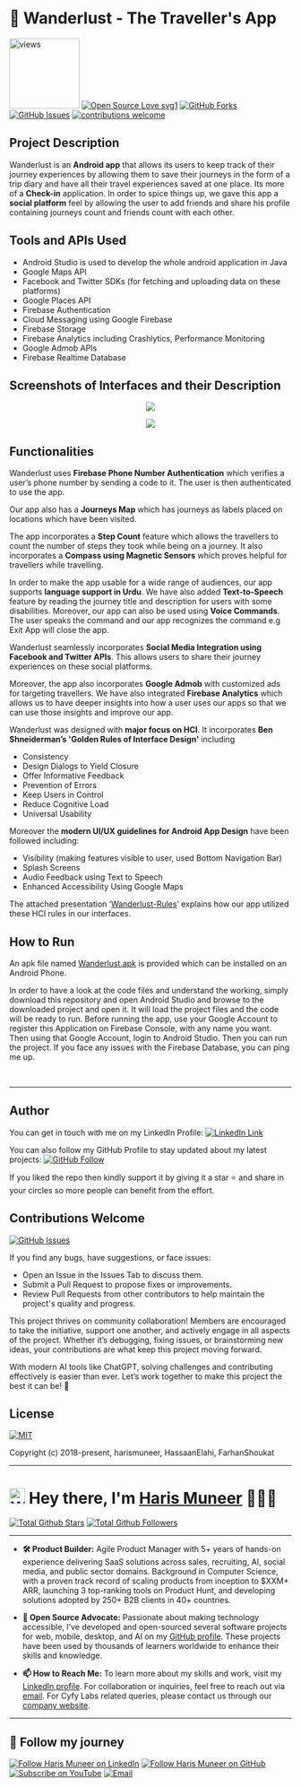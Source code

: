 # 👟 Wanderlust - The Traveller's App

<a href="https://github.com/harismuneer"><img alt="views" title="Github views" src="https://komarev.com/ghpvc/?username=harismuneer&style=flat-square" width="125"/></a>
[![Open Source Love svg1](https://badges.frapsoft.com/os/v1/open-source.svg?v=103)](#)
[![GitHub Forks](https://img.shields.io/github/forks/harismuneer/Wanderlust-The-Travellers-App.svg?style=social&label=Fork&maxAge=2592000)](https://www.github.com/harismuneer/Wanderlust-The-Travellers-App/fork)
[![GitHub Issues](https://img.shields.io/github/issues/harismuneer/Wanderlust-The-Travellers-App.svg?style=flat&label=Issues&maxAge=2592000)](https://www.github.com/harismuneer/Wanderlust-The-Travellers-App/issues)
[![contributions welcome](https://img.shields.io/badge/contributions-welcome-brightgreen.svg?style=flat&label=Contributions&colorA=red&colorB=black	)](#)


## Project Description
Wanderlust is an **Android app** that allows its users to keep track of their journey experiences by allowing them to save their journeys in the form of a trip diary and have all their travel experiences saved at one place. Its more of a **Check-in** application. In order to spice things up, we gave this app a **social platform** feel by allowing the user to add friends and share his profile containing journeys count and friends count with each other. 

## Tools and APIs Used
* Android Studio is used to develop the whole android application in Java
* Google Maps API
* Facebook and Twitter SDKs (for fetching and uploading data on these platforms)
* Google Places API
* Firebase Authentication
* Cloud Messaging using Google Firebase
* Firebase Storage 
* Firebase Analytics including Crashlytics, Performance Monitoring
* Google Admob APIs
* Firebase Realtime Database


## Screenshots of Interfaces and their Description

<p align="middle">
  <img src="../master/images/s1.png"/>
 </p>
 
 <p align="middle">
  <img src="../master/images/s2.png"/>
 </p>

## Functionalities

Wanderlust uses **Firebase Phone Number Authentication** which verifies a user’s phone number by sending a code to it. The user is then authenticated to use the app.

Our app also has a **Journeys Map** which has journeys as labels placed on locations which have been visited.

The app incorporates a **Step Count** feature which allows the travellers to count the number of steps they took while being on a journey. It also incorporates a **Compass using Magnetic Sensors** which proves helpful for travellers while travelling.

In order to make the app usable for a wide range of audiences, our app supports **language support in Urdu**. We have also added **Text-to-Speech** feature by reading the journey title and description for users with some disabilities. Moreover, our app can also be used using **Voice Commands**. The user speaks the command and our app recognizes the command e.g Exit App will close the app. 

Wanderlust seamlessly incorporates **Social Media Integration using Facebook and Twitter APIs**. This allows users to share their journey experiences on these social platforms. 

Moreover, the app also incorporates **Google Admob** with customized ads for targeting travellers. We have also integrated **Firebase Analytics** which allows us to have deeper insights into how a user uses our apps so that we can use those insights and improve our app.

Wanderlust was designed with **major focus on HCI**. It incorporates **Ben Shneiderman’s 'Golden Rules of Interface Design'** including

* Consistency
* Design Dialogs to Yield Closure
* Offer Informative Feedback
* Prevention of Errors
* Keep Users in Control
* Reduce Cognitive Load
* Universal Usability

Moreover the **modern UI/UX guidelines for Android App Design** have been followed including:

* Visibility (making features visible to user, used Bottom Navigation Bar)
* Splash Screens
* Audio Feedback using Text to Speech
* Enhanced Accessibility Using Google Maps

The attached presentation ‘[Wanderlust-Rules](../master/Wanderlust-Rules.pptx)’ explains how our app utilized these HCI rules in our interfaces.

## How to Run

An apk file named [Wanderlust.apk](../master/Wanderlust.apk) is provided which can be installed on an Android Phone. 

In order to have a look at the code files and understand the working, simply download this repository and open Android Studio and browse to the downloaded project and open it. It will load the project files and the code will be ready to run. Before running the app, use your Google Account to register this Application on Firebase Console, with any name you want. Then using that Google Account, login to Android Studio. Then you can run the project. If you face any issues with the Firebase Database, you can ping me up.

<br>
<hr>

## Author
You can get in touch with me on my LinkedIn Profile: [![LinkedIn Link](https://img.shields.io/badge/Connect-harismuneer-blue.svg?logo=linkedin&longCache=true&style=social&label=Follow)](https://www.linkedin.com/in/harismuneer)

You can also follow my GitHub Profile to stay updated about my latest projects: [![GitHub Follow](https://img.shields.io/badge/Connect-harismuneer-blue.svg?logo=Github&longCache=true&style=social&label=Follow)](https://github.com/harismuneer)

If you liked the repo then kindly support it by giving it a star ⭐ and share in your circles so more people can benefit from the effort.

## Contributions Welcome
[![GitHub Issues](https://img.shields.io/github/issues/harismuneer/Wanderlust-The-Travellers-App.svg?style=flat&label=Issues&maxAge=2592000)](https://www.github.com/harismuneer/Wanderlust-The-Travellers-App/issues)

If you find any bugs, have suggestions, or face issues:

- Open an Issue in the Issues Tab to discuss them.
- Submit a Pull Request to propose fixes or improvements.
- Review Pull Requests from other contributors to help maintain the project's quality and progress.

This project thrives on community collaboration! Members are encouraged to take the initiative, support one another, and actively engage in all aspects of the project. Whether it’s debugging, fixing issues, or brainstorming new ideas, your contributions are what keep this project moving forward.

With modern AI tools like ChatGPT, solving challenges and contributing effectively is easier than ever. Let’s work together to make this project the best it can be! 🚀

## License
[![MIT](https://img.shields.io/cocoapods/l/AFNetworking.svg?style=style&label=License&maxAge=2592000)](../master/LICENSE)

Copyright (c) 2018-present, harismuneer, HassaanElahi, FarhanShoukat       

<!-- PROFILE_INTRO_START -->

<hr>

<h1> <a href="#"><img src="https://media.giphy.com/media/hvRJCLFzcasrR4ia7z/giphy.gif" alt="Waving hand" width="28"></a>
Hey there, I'm <a href="https://www.linkedin.com/in/harismuneer/">Haris Muneer</a> 👨🏻‍💻
</h1>


<a href="https://github.com/harismuneer"><img src="https://img.shields.io/github/stars/harismuneer" alt="Total Github Stars"></a>
<a href="https://github.com/harismuneer?tab=followers"><img src="https://img.shields.io/github/followers/harismuneer" alt="Total Github Followers"></a>

<hr>

- <b>🛠️ Product Builder:</b> Agile Product Manager with 5+ years of hands-on experience delivering SaaS solutions across sales, recruiting, AI, social media, and public sector domains. Background in Computer Science, with a proven track record of scaling products from inception to $XXM+ ARR, launching 3 top-ranking tools on Product Hunt, and developing solutions adopted by 250+ B2B clients in 40+ countries.  
 
- <b>🌟 Open Source Advocate:</b> Passionate about making technology accessible, I’ve developed and open-sourced several software projects for web, mobile, desktop, and AI on my <a href="https://github.com/harismuneer">GitHub profile</a>. These projects have been used by thousands of learners worldwide to enhance their skills and knowledge.

- <b>📫 How to Reach Me:</b> To learn more about my skills and work, visit my <a href="https://www.linkedin.com/in/harismuneer">LinkedIn profile</a>. For collaboration or inquiries, feel free to reach out via <a href="mailto:haris.muneer5@gmail.com">email</a>. For Cyfy Labs related queries, please contact us through our <a href="https://www.cyfylabs.com">company website</a>.

<hr>

<h2 align="left">🤝 Follow my journey</h2>
<p align="left">
  <a href="https://www.linkedin.com/in/harismuneer"><img title="Follow Haris Muneer on LinkedIn" src="https://img.shields.io/badge/LinkedIn-0077B5?style=for-the-badge&logo=linkedin&logoColor=white"/></a>
  <a href="https://github.com/harismuneer"><img title="Follow Haris Muneer on GitHub" src="https://img.shields.io/badge/GitHub-100000?style=for-the-badge&logo=github&logoColor=white"/></a>
  <a href="https://www.youtube.com/@haris_muneer?sub_confirmation=1"><img title="Subscribe on YouTube" src="https://img.shields.io/badge/YouTube-FF0000?style=for-the-badge&logo=youtube&logoColor=white"/></a> 
  <a href="mailto:haris.muneer5@gmail.com"><img title="Email" src="https://img.shields.io/badge/Gmail-D14836?style=for-the-badge&logo=gmail&logoColor=white"/></a>
</p>



<!-- PROFILE_INTRO_END -->




